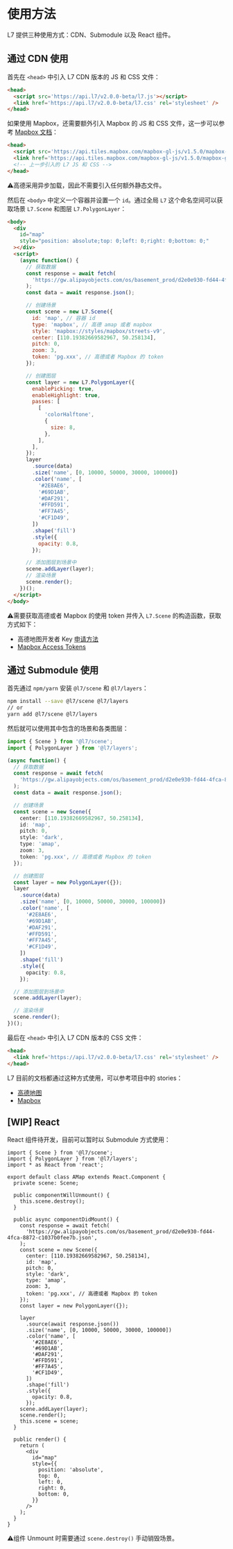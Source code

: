 # 使用方法

L7 提供三种使用方式：CDN、Submodule 以及 React 组件。

## 通过 CDN 使用

首先在 `<head>` 中引入 L7 CDN 版本的 JS 和 CSS 文件：
```html
<head>
  <script src='https://api.l7/v2.0.0-beta/l7.js'></script>
  <link href='https://api.l7/v2.0.0-beta/l7.css' rel='stylesheet' />
</head>
```

如果使用 Mapbox，还需要额外引入 Mapbox 的 JS 和 CSS 文件，这一步可以参考 [Mapbox 文档](https://docs.mapbox.com/mapbox-gl-js/overview/#quickstart)：
```html
<head>
  <script src='https://api.tiles.mapbox.com/mapbox-gl-js/v1.5.0/mapbox-gl.js'></script>
  <link href='https://api.tiles.mapbox.com/mapbox-gl-js/v1.5.0/mapbox-gl.css' rel='stylesheet' />
  <!-- 上一步引入的 L7 JS 和 CSS -->
</head>
```
⚠️高德采用异步加载，因此不需要引入任何额外静态文件。

然后在 `<body>` 中定义一个容器并设置一个 `id`。通过全局 `L7` 这个命名空间可以获取场景 `L7.Scene` 和图层 `L7.PolygonLayer`：
```html
<body>
  <div
    id="map"
    style="position: absolute;top: 0;left: 0;right: 0;bottom: 0;"
  ></div>
  <script>
    (async function() {
      // 获取数据
      const response = await fetch(
        'https://gw.alipayobjects.com/os/basement_prod/d2e0e930-fd44-4fca-8872-c1037b0fee7b.json',
      );
      const data = await response.json();

      // 创建场景
      const scene = new L7.Scene({
        id: 'map', // 容器 id
        type: 'mapbox', // 高德 amap 或者 mapbox
        style: 'mapbox://styles/mapbox/streets-v9',
        center: [110.19382669582967, 50.258134],
        pitch: 0,
        zoom: 3,
        token: 'pg.xxx', // 高德或者 Mapbox 的 token
      });

      // 创建图层
      const layer = new L7.PolygonLayer({
        enablePicking: true,
        enableHighlight: true,
        passes: [
          [
            'colorHalftone',
            {
              size: 8,
            },
          ],
        ],
      });
      layer
        .source(data)
        .size('name', [0, 10000, 50000, 30000, 100000])
        .color('name', [
          '#2E8AE6',
          '#69D1AB',
          '#DAF291',
          '#FFD591',
          '#FF7A45',
          '#CF1D49',
        ])
        .shape('fill')
        .style({
          opacity: 0.8,
        });

      // 添加图层到场景中
      scene.addLayer(layer);
      // 渲染场景
      scene.render();
    })();
  </script>
</body>
```

⚠️需要获取高德或者 Mapbox 的使用 token 并传入 `L7.Scene` 的构造函数，获取方式如下：
* 高德地图开发者 Key [申请方法](https://lbs.amap.com/dev/key/)
* [Mapbox Access Tokens](https://docs.mapbox.com/help/how-mapbox-works/access-tokens/#creating-and-managing-access-tokens)

## 通过 Submodule 使用

首先通过 `npm/yarn` 安装 `@l7/scene` 和 `@l7/layers`：
```bash
npm install --save @l7/scene @l7/layers
// or
yarn add @l7/scene @l7/layers
```

然后就可以使用其中包含的场景和各类图层：
```typescript
import { Scene } from '@l7/scene';
import { PolygonLayer } from '@l7/layers';

(async function() {
  // 获取数据
  const response = await fetch(
    'https://gw.alipayobjects.com/os/basement_prod/d2e0e930-fd44-4fca-8872-c1037b0fee7b.json',
  );
  const data = await response.json();

  // 创建场景
  const scene = new Scene({
    center: [110.19382669582967, 50.258134],
    id: 'map',
    pitch: 0,
    style: 'dark',
    type: 'amap',
    zoom: 3,
    token: 'pg.xxx', // 高德或者 Mapbox 的 token
  });

  // 创建图层
  const layer = new PolygonLayer({});
  layer
    .source(data)
    .size('name', [0, 10000, 50000, 30000, 100000])
    .color('name', [
      '#2E8AE6',
      '#69D1AB',
      '#DAF291',
      '#FFD591',
      '#FF7A45',
      '#CF1D49',
    ])
    .shape('fill')
    .style({
      opacity: 0.8,
    });

  // 添加图层到场景中
  scene.addLayer(layer);

  // 渲染场景
  scene.render();
})();
```

最后在 `<head>` 中引入 L7 CDN 版本的 CSS 文件：
```html
<head>
  <link href='https://api.l7/v2.0.0-beta/l7.css' rel='stylesheet' />
</head>
```

L7 目前的文档都通过这种方式使用，可以参考项目中的 stories：
* [高德地图](https://github.com/antvis/L7/blob/next/stories/MapAdaptor/components/AMap.tsx)
* [Mapbox](https://github.com/antvis/L7/blob/next/stories/MapAdaptor/components/Mapbox.tsx)


## [WIP] React

React 组件待开发，目前可以暂时以 Submodule 方式使用：
```tsx
import { Scene } from '@l7/scene';
import { PolygonLayer } from '@l7/layers';
import * as React from 'react';

export default class AMap extends React.Component {
  private scene: Scene;

  public componentWillUnmount() {
    this.scene.destroy();
  }

  public async componentDidMount() {
    const response = await fetch(
      'https://gw.alipayobjects.com/os/basement_prod/d2e0e930-fd44-4fca-8872-c1037b0fee7b.json',
    );
    const scene = new Scene({
      center: [110.19382669582967, 50.258134],
      id: 'map',
      pitch: 0,
      style: 'dark',
      type: 'amap',
      zoom: 3,
      token: 'pg.xxx', // 高德或者 Mapbox 的 token
    });
    const layer = new PolygonLayer({});

    layer
      .source(await response.json())
      .size('name', [0, 10000, 50000, 30000, 100000])
      .color('name', [
        '#2E8AE6',
        '#69D1AB',
        '#DAF291',
        '#FFD591',
        '#FF7A45',
        '#CF1D49',
      ])
      .shape('fill')
      .style({
        opacity: 0.8,
      });
    scene.addLayer(layer);
    scene.render();
    this.scene = scene;
  }

  public render() {
    return (
      <div
        id="map"
        style={{
          position: 'absolute',
          top: 0,
          left: 0,
          right: 0,
          bottom: 0,
        }}
      />
    );
  }
}
```

⚠️组件 Unmount 时需要通过 `scene.destroy()` 手动销毁场景。

